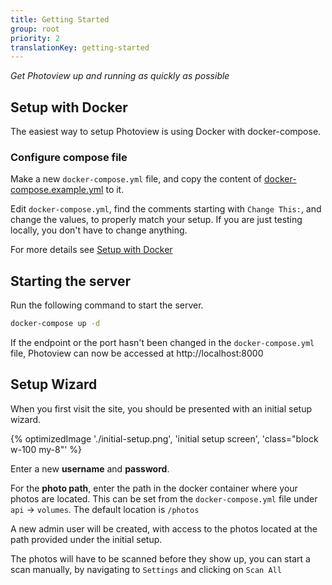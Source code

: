 ```yaml
---
title: Getting Started
group: root
priority: 2
translationKey: getting-started
---
```


_Get Photoview up and running as quickly as possible_

## Setup with Docker

The easiest way to setup Photoview is using Docker with docker-compose.

### Configure compose file

Make a new `docker-compose.yml` file, and copy the content of [docker-compose.example.yml](https://github.com/photoview/photoview/blob/master/docker-compose.example.yml) to it.

Edit `docker-compose.yml`, find the comments starting with `Change This:`, and change the values, to properly match your setup. If you are just testing locally, you don't have to change anything.

For more details see [Setup with Docker](/en/docs/installation-docker/)

## Starting the server

Run the following command to start the server.

```bash
docker-compose up -d
```

If the endpoint or the port hasn't been changed in the `docker-compose.yml` file, Photoview can now be accessed at http://localhost:8000

## Setup Wizard

When you first visit the site, you should be presented with an initial setup wizard.

{% optimizedImage './initial-setup.png', 'initial setup screen', 'class="block w-100 my-8"' %}

Enter a new **username** and **password**.

For the **photo path**, enter the path in the docker container where your photos are located.
This can be set from the `docker-compose.yml` file under `api` -> `volumes`.
The default location is `/photos`

A new admin user will be created, with access to the photos located at the path provided under the initial setup.

The photos will have to be scanned before they show up, you can start a scan manually, by navigating to `Settings` and clicking on `Scan All`

